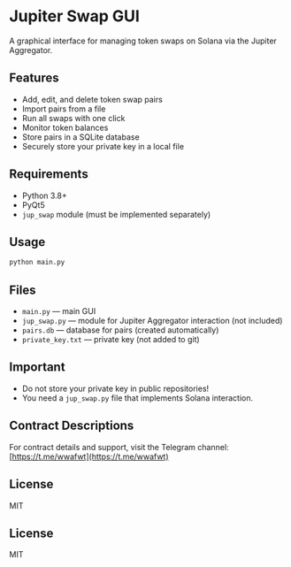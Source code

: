 # Jupiter Swap GUI

A graphical interface for managing token swaps on Solana via the Jupiter Aggregator.

## Features

- Add, edit, and delete token swap pairs
- Import pairs from a file
- Run all swaps with one click
- Monitor token balances
- Store pairs in a SQLite database
- Securely store your private key in a local file

## Requirements

- Python 3.8+
- PyQt5
- `jup_swap` module (must be implemented separately)

## Usage

```bash
python main.py
```

## Files

- `main.py` — main GUI
- `jup_swap.py` — module for Jupiter Aggregator interaction (not included)
- `pairs.db` — database for pairs (created automatically)
- `private_key.txt` — private key (not added to git)

## Important

- Do not store your private key in public repositories!
- You need a `jup_swap.py` file that implements Solana interaction.

## Contract Descriptions

For contract details and support, visit the Telegram channel: [https://t.me/wwafwt](https://t.me/wwafwt)

## License

MIT
## License

MIT

